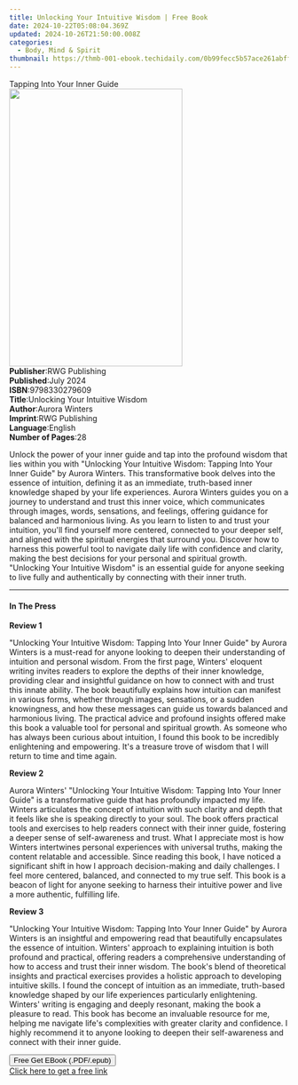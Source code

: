 ```yaml
---
title: Unlocking Your Intuitive Wisdom | Free Book
date: 2024-10-22T05:08:04.369Z
updated: 2024-10-26T21:50:00.008Z
categories:
  - Body, Mind & Spirit
thumbnail: https://thmb-001-ebook.techidaily.com/0b99fecc5b57ace261abff1ad653a23cec39b15524c927bffd04d12b7d232040.jpg
---
```

<main id="book-container">
  <div class="flex flex-col">
    <div class="book-brief flex-1 py-6 px-4 sm:p-6 md:py-10 md:px-8">
      <!-- brief-->
      <div class="book-brief-main">Tapping Into Your Inner Guide</div>
    </div>
    <div
      class="book-meta-info flex-1 grid gap-4 col-start-1 col-end-3 row-start-1 sm:mb-6 sm:grid-cols-4 lg:gap-6 lg:col-start-2 lg:row-end-6 lg:row-span-6 lg:mb-0"
    >
      <div
        class="book-meta-info-left place-content-center mt-4 p-4 text-sm leading-6 col-start-2 col-span-2 dark:text-slate-400"
      >
        <img
          class="w-full h-500 object-cover rounded-lg sm:h-255 sm:col-span-2 lg:col-span-full"
          src="https://img-001-ebook.techidaily.com/da8202f7b4d73542a8dbe93531417e66319c7512c6e09b764910ac6fb8d191b1.jpg"
          alt=""
          width="312"
          height="500"
        />
      </div>
      <div
        class="book-meta-info-right mt-2 col-start-1 row-start-2 col-span-3 self-center"
      >
        <!-- meta data  -->
        <div class="flex flex-col px-4 md:px-8">
          <div class="flex-1">
            <strong>Publisher</strong>:<span class="px-2">RWG Publishing</span>
          </div>
          <div class="flex-1">
            <strong>Published</strong>:<span class="px-2">July 2024</span>
          </div>
          <div class="flex-1">
            <strong>ISBN</strong>:<span class="px-2">9798330279609</span>
          </div>
          <div class="flex-1">
            <strong>Title</strong>:<span class="px-2"
              >Unlocking Your Intuitive Wisdom</span
            >
          </div>
          <div class="flex-1">
            <strong>Author</strong>:<span class="px-2">Aurora Winters</span>
          </div>
          <div class="flex-1">
            <strong>Imprint</strong>:<span class="px-2">RWG Publishing</span>
          </div>
          <div class="flex-1">
            <strong>Language</strong>:<span class="px-2">English</span>
          </div>
          <div class="flex-1">
            <strong>Number of Pages</strong>:<span class="px-2">28</span>
          </div>
        </div>
      </div>
    </div>
    <div class="book-description flex-1 py-6 px-4 sm:p-6 md:py-10 md:px-8">
      <div class="book-description-main">
        <div accordion-content="" id="description">
          <p>
            Unlock the power of your inner guide and tap into the profound
            wisdom that lies within you with "Unlocking Your Intuitive Wisdom:
            Tapping Into Your Inner Guide" by Aurora Winters. This
            transformative book delves into the essence of intuition, defining
            it as an immediate, truth-based inner knowledge shaped by your life
            experiences. Aurora Winters guides you on a journey to understand
            and trust this inner voice, which communicates through images,
            words, sensations, and feelings, offering guidance for balanced and
            harmonious living. As you learn to listen to and trust your
            intuition, you'll find yourself more centered, connected to your
            deeper self, and aligned with the spiritual energies that surround
            you. Discover how to harness this powerful tool to navigate daily
            life with confidence and clarity, making the best decisions for your
            personal and spiritual growth. "Unlocking Your Intuitive Wisdom" is
            an essential guide for anyone seeking to live fully and
            authentically by connecting with their inner truth.
          </p>
        </div>
      </div>
    </div>
    <div class="book-excerpts flex-1 py-6 px-4 sm:p-6 md:py-10 md:px-8">
      <!-- excerpts-->
      <div class="book-excerpts-main">
        <hr />
        <h4 class="placeholder placeholder-heading">
          <span>In The Press</span>
        </h4>
        <p></p>
        <p><strong>Review 1</strong></p>
        <p>
          "Unlocking Your Intuitive Wisdom: Tapping Into Your Inner Guide" by
          Aurora Winters is a must-read for anyone looking to deepen their
          understanding of intuition and personal wisdom. From the first page,
          Winters' eloquent writing invites readers to explore the depths of
          their inner knowledge, providing clear and insightful guidance on how
          to connect with and trust this innate ability. The book beautifully
          explains how intuition can manifest in various forms, whether through
          images, sensations, or a sudden knowingness, and how these messages
          can guide us towards balanced and harmonious living. The practical
          advice and profound insights offered make this book a valuable tool
          for personal and spiritual growth. As someone who has always been
          curious about intuition, I found this book to be incredibly
          enlightening and empowering. It's a treasure trove of wisdom that I
          will return to time and time again.
        </p>
        <p><strong>Review 2</strong></p>
        <p>
          Aurora Winters' "Unlocking Your Intuitive Wisdom: Tapping Into Your
          Inner Guide" is a transformative guide that has profoundly impacted my
          life. Winters articulates the concept of intuition with such clarity
          and depth that it feels like she is speaking directly to your soul.
          The book offers practical tools and exercises to help readers connect
          with their inner guide, fostering a deeper sense of self-awareness and
          trust. What I appreciate most is how Winters intertwines personal
          experiences with universal truths, making the content relatable and
          accessible. Since reading this book, I have noticed a significant
          shift in how I approach decision-making and daily challenges. I feel
          more centered, balanced, and connected to my true self. This book is a
          beacon of light for anyone seeking to harness their intuitive power
          and live a more authentic, fulfilling life.
        </p>
        <p><strong>Review 3</strong></p>
        <p>
          "Unlocking Your Intuitive Wisdom: Tapping Into Your Inner Guide" by
          Aurora Winters is an insightful and empowering read that beautifully
          encapsulates the essence of intuition. Winters' approach to explaining
          intuition is both profound and practical, offering readers a
          comprehensive understanding of how to access and trust their inner
          wisdom. The book's blend of theoretical insights and practical
          exercises provides a holistic approach to developing intuitive skills.
          I found the concept of intuition as an immediate, truth-based
          knowledge shaped by our life experiences particularly enlightening.
          Winters' writing is engaging and deeply resonant, making the book a
          pleasure to read. This book has become an invaluable resource for me,
          helping me navigate life's complexities with greater clarity and
          confidence. I highly recommend it to anyone looking to deepen their
          self-awareness and connect with their inner guide.
        </p>
        <p></p>
      </div>
    </div>
    <div
      class="book-about-author flex-1 py-6 px-4 sm:p-6 md:py-10 md:px-8"
    ></div>
    <div class="book-free-get flex-1 py-6 px-4 sm:p-6 md:py-10 md:px-8">
      <button
        id="btn-free-get"
        class="bg-blue-500 hover:bg-blue-700 text-white font-bold py-2 px-4 rounded"
      >
        Free Get EBook (.PDF/.epub)
      </button>
      <div id="countdown-display" class="px-2 text-lg mt-2"></div>
      <a
        id="free-link"
        class="hidden bg-blue-500 hover:bg-blue-700 text-white font-bold py-2 px-4 rounded"
        href="https://www.ebooks.com/en-us/book/211410318/unlocking-your-intuitive-wisdom/aurora-winters/"
        target="_blank"
        >Click here to get a free link</a
      >
    </div>
    <script>
      let countdownTime = 0;
      let countdownInterval = null;
      document
        .getElementById('btn-free-get')
        .addEventListener('click', startCountdown);
      function startCountdown() {
        countdownTime = new Date().getTime() + 60000 * 3;
        countdownInterval = setInterval(updateCountdown, 1000);
        document.getElementById('btn-free-get').disabled = true;
        document
          .getElementById('btn-free-get')
          .classList.add('bg-gray-500', 'cursor-not-allowed');
      }
      function updateCountdown() {
        let currentTime = new Date().getTime();
        let timeLeft = countdownTime - currentTime;
        let secondsLeft = Math.floor(timeLeft / 1000);
        document.getElementById('countdown-display').innerHTML =
          `Remaining time: ${secondsLeft} seconds.`;
        if (secondsLeft <= 0) {
          clearInterval(countdownInterval);
          document.getElementById('btn-free-get').classList.add('hidden');
          document.getElementById('free-link').classList.remove('hidden');
          document.getElementById('countdown-display').innerHTML = '';
        }
      }
    </script>
  </div>
</main>

<ins class="adsbygoogle"
      style="display:block"
      data-ad-client="ca-pub-7571918770474297"
      data-ad-slot="8358498916"
      data-ad-format="auto"
      data-full-width-responsive="true"></ins>
    